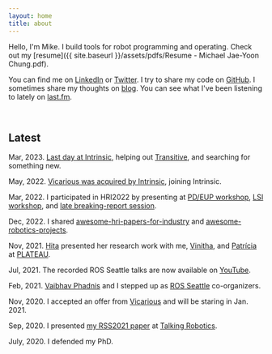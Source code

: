 ```yaml
---
layout: home
title: about
---
```


Hello, I'm Mike.
I build tools for robot programming and operating.
Check out my [resume]({{ site.baseurl }}/assets/pdfs/Resume - Michael Jae-Yoon Chung.pdf).

You can find me on [LinkedIn](https://www.linkedin.com/in/michaeljaeyoonchung/) or [Twitter](https://twitter.com/mjyc_).
I try to share my code on [GitHub](https://github.com/mjyc).
I sometimes share my thoughts on [blog](/blog).
You can see what I've been listening to lately on [last.fm](https://www.last.fm/user/mikechung).


<br>

## Latest

<span class="post-meta"> Mar, 2023. </span> [Last day at Intrinsic](https://techcrunch.com/2023/01/12/alphabet-robotics-division-intrinsic-hit-with-layoffs), helping out [Transitive](https://transitiverobotics.com/), and searching for something new.

<span class="post-meta"> May, 2022. </span> [Vicarious was acquired by Intrinsic](https://intrinsic.ai/blog/posts/mission-momentum/), joining Intrinsic.

<span class="post-meta"> Mar, 2022. </span> I participated in HRI2022 by presenting at [PD/EUP workshop](https://docs.google.com/presentation/d/1Pj6yk4kCb3S0QA4fL_8844rAh8SlnImpqlu77GsuFmY), [LSI workshop](https://docs.google.com/presentation/d/1VY1IZ9D-hrjn-D8cvgSOFIlG6jCh_YCMxolmh0IQ_ak), and [late breaking-report session](https://docs.google.com/presentation/d/17DFNEXr3Cyxmhqu-StMijUuZso3m7UCVf4czjuANBU4).

<span class="post-meta"> Dec, 2022. </span> I shared [awesome-hri-papers-for-industry](https://github.com/mjyc/awesome-hri-papers-for-industry) and [awesome-robotics-projects](https://github.com/mjyc/awesome-robotics-projects).

<span class="post-meta"> Nov, 2021. </span> [Hita](https://hita-k.github.io/) presented her research work with me, [Vinitha](https://vinitha910.github.io/), and [Patrícia](https://www.patricialvesoliveira.com/) at [PLATEAU](https://2021.plateau-workshop.org/).

<span class="post-meta"> Jul, 2021. </span> The recorded ROS Seattle talks are now available on [YouTube](https://youtube.com/playlist?list=PLznkdfD7hD6Jnue9gvPY6CHcr3AvgmmEv).

<span class="post-meta"> Feb, 2021. </span> [Vaibhav Phadnis](https://www.linkedin.com/in/vaibhav-phadnis-4637b84/) and I stepped up as [ROS Seattle](https://www.meetup.com/ROS-Seattle/) co-organizers.

<span class="post-meta"> Nov, 2020. </span> I accepted an offer from [Vicarious](https://www.vicarious.com/) and will be staring in Jan. 2021.

<span class="post-meta"> Sep, 2020. </span> I presented [my RSS2021 paper](https://mjyc.github.io/assets/pdfs/chung2020iterative.pdf) at [Talking Robotics](https://talking-robotics.github.io/).

<span class="post-meta"> July, 2020. </span> I defended my PhD.
